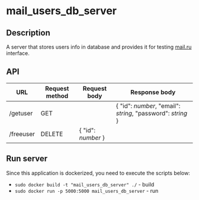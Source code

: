 # mail_users_db_server

## Description
A server that stores users info in database and provides it for testing [mail.ru]("https://mail.ru/") interface.

## API

| URL | Request method | Request body | Response body |
| --- | --- | --- | --- |
| /getuser | GET |  | {  "id": *number*,  "email": *string*,  "password": *string*  } |
| /freeuser | DELETE | { "id": *number* } |  |

## Run server
Since this application is dockerized, you need to execute the scripts below:
 - `sudo docker build -t "mail_users_db_server" ./` - build
 - `sudo docker run -p 5000:5000 mail_users_db_server` - run

